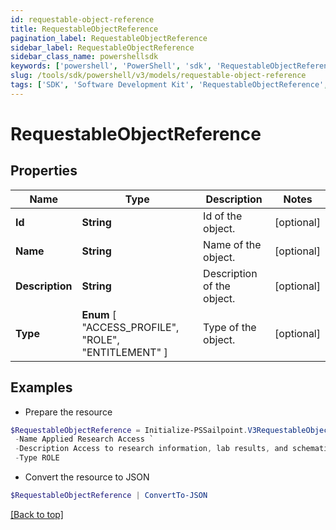 ```yaml
---
id: requestable-object-reference
title: RequestableObjectReference
pagination_label: RequestableObjectReference
sidebar_label: RequestableObjectReference
sidebar_class_name: powershellsdk
keywords: ['powershell', 'PowerShell', 'sdk', 'RequestableObjectReference', 'RequestableObjectReference'] 
slug: /tools/sdk/powershell/v3/models/requestable-object-reference
tags: ['SDK', 'Software Development Kit', 'RequestableObjectReference', 'RequestableObjectReference']
---
```



# RequestableObjectReference

## Properties

Name | Type | Description | Notes
------------ | ------------- | ------------- | -------------
**Id** | **String** | Id of the object. | [optional] 
**Name** | **String** | Name of the object. | [optional] 
**Description** | **String** | Description of the object. | [optional] 
**Type** |  **Enum** [  "ACCESS_PROFILE",    "ROLE",    "ENTITLEMENT" ] | Type of the object. | [optional] 

## Examples

- Prepare the resource
```powershell
$RequestableObjectReference = Initialize-PSSailpoint.V3RequestableObjectReference  -Id 2c9180835d2e5168015d32f890ca1581 `
 -Name Applied Research Access `
 -Description Access to research information, lab results, and schematics `
 -Type ROLE
```

- Convert the resource to JSON
```powershell
$RequestableObjectReference | ConvertTo-JSON
```


[[Back to top]](#) 

